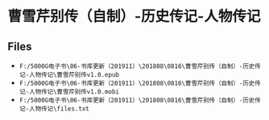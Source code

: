 # 曹雪芹别传（自制）-历史传记-人物传记

## Files

- `F:/5000G电子书\06-书库更新（201911）\201808\0816\曹雪芹别传（自制）-历史传记-人物传记\曹雪芹别传v1.0.epub`
- `F:/5000G电子书\06-书库更新（201911）\201808\0816\曹雪芹别传（自制）-历史传记-人物传记\曹雪芹别传v1.0.mobi`
- `F:/5000G电子书\06-书库更新（201911）\201808\0816\曹雪芹别传（自制）-历史传记-人物传记\files.txt`
